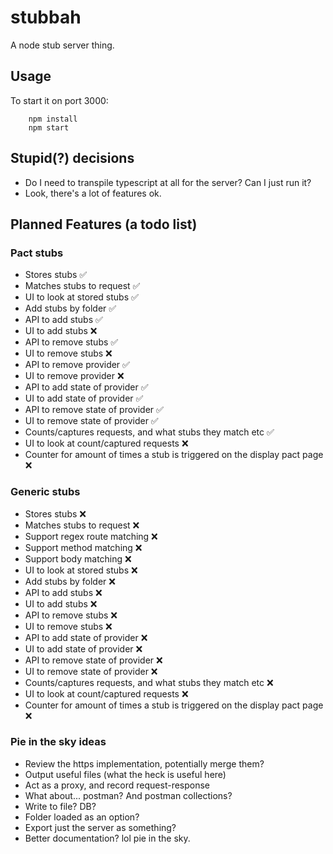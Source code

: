 # stubbah

A node stub server thing.

## Usage

To start it on port 3000:

```shell
    npm install
    npm start
```

## Stupid(?) decisions

- Do I need to transpile typescript at all for the server? Can I just run it?
- Look, there's a lot of features ok.

## Planned Features (a todo list)

### Pact stubs

- Stores stubs ✅
- Matches stubs to request ✅
- UI to look at stored stubs ✅
- Add stubs by folder ✅
- API to add stubs ✅
- UI to add stubs ❌
- API to remove stubs ✅
- UI to remove stubs ❌
- API to remove provider ✅
- UI to remove provider ❌
- API to add state of provider ✅
- UI to add state of provider ✅
- API to remove state of provider ✅
- UI to remove state of provider ✅
- Counts/captures requests, and what stubs they match etc ✅
- UI to look at count/captured requests ❌
- Counter for amount of times a stub is triggered on the display pact page ❌

### Generic stubs

- Stores stubs ❌
- Matches stubs to request ❌
- Support regex route matching ❌
- Support method matching ❌
- Support body matching ❌
- UI to look at stored stubs ❌
- Add stubs by folder ❌
- API to add stubs ❌
- UI to add stubs ❌
- API to remove stubs ❌
- UI to remove stubs ❌
- API to add state of provider ❌
- UI to add state of provider ❌
- API to remove state of provider ❌
- UI to remove state of provider ❌
- Counts/captures requests, and what stubs they match etc ❌
- UI to look at count/captured requests ❌
- Counter for amount of times a stub is triggered on the display pact page ❌

### Pie in the sky ideas

- Review the https implementation, potentially merge them?
- Output useful files (what the heck is useful here)
- Act as a proxy, and record request-response
- What about... postman? And postman collections?
- Write to file? DB?
- Folder loaded as an option?
- Export just the server as something?
- Better documentation? lol pie in the sky.
